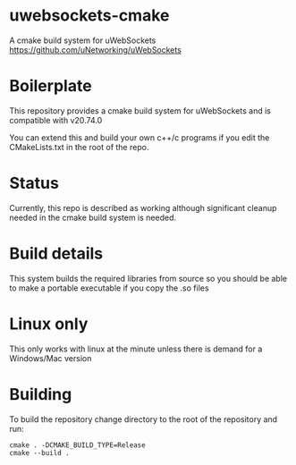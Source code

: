 # uwebsockets-cmake
A cmake build system for uWebSockets https://github.com/uNetworking/uWebSockets

# Boilerplate
This repository provides a cmake build system for uWebSockets and is compatible with v20.74.0

You can extend this and build your own c++/c programs if you edit the CMakeLists.txt in the root of the repo.

# Status
Currently, this repo is described as working although significant cleanup needed in the cmake build system is needed.

# Build details
This system builds the required libraries from source so you should be able to make a portable executable if you copy the .so files

# Linux only
This only works with linux at the minute unless there is demand for a Windows/Mac version

# Building
To build the repository change directory to the root of the repository and run:
```
cmake . -DCMAKE_BUILD_TYPE=Release
cmake --build .
```
